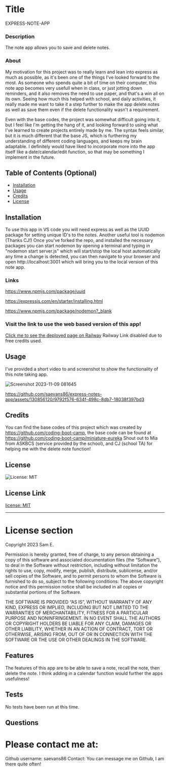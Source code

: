 
# Title 
EXPRESS-NOTE-APP



### Description 
The note app allows you to save and delete notes. 



### About
My motivation for this project was to really learn and lean into express as much as possible, as it's been one of the things I've looked forward to the most. As someone who spends quite a bit of time on their computer, this note app becomes very usefull when in class, or just jotting down reminders, and it also removes the need to use paper, and that's a win all on its own. Seeing how much this helped with school, and daily activities, it really made me want to take it a step further to make the app delete notes as well as save them even if the delete functionality wasn't a requirement. 

 Even with the base codes, the project was somewhat difficult going into it, but I feel like I'm getting the hang of it, and looking forward to using what I've learned to create projects entirely made by me.  The syntax feels similar, but it is much different that the base JS, which is furthering my understanding of different coding languages, and keeps my brain adaptable.  I definitely would have liked to incorporate more into the app itself like a date/calendar/edit function, so that may be something I implement in the future. 





## Table of Contents (Optional)


- [Installation](#installation)
- [Usage](#usage)
- [Credits](#credits)
- [License](#license)


## Installation 
To use this app in VS code you will need express as well as the UUID package for setting unique ID's to the notes. Another useful tool is nodemon (Thanks CJ!)
Once you've forked the repo, and installed the necessary packages you can start nodemon by opening a terminal and typing in "nodemon start server.js" which will start/stop the local host automatically any time a change is detected, you can then navigate to your browser and open http://localhost:3001 which will bring you to the local version of this note app. 

### Links
https://www.npmjs.com/package/uuid 

https://expressjs.com/en/starter/installing.html

https://www.npmjs.com/package/nodemon?_blank

### Visit the link to use the web based version of this app!


[Click me to see the deployed page on Railway](https://expressnoteappprod.up.railway.app/)
Railway Link disabled due to free credits used. 

## Usage 
I've provided a short video to and screenshot to show the functionality of this note taking app. 

![Screenshot 2023-11-09 081645](https://github.com/saevans86/express-notes-app/assets/130856120/de2c62a9-cd17-48ec-92b4-bd0759b0b4b3)


https://github.com/saevans86/express-notes-app/assets/130856120/9792f576-634f-498c-8db7-18038f397bd3



## Credits 
You can find the base codes of this project which was created by https://github.com/coding-boot-camp, the base code can be found at https://github.com/coding-boot-camp/miniature-eureka
Shout out to Mia from ASKBCS (service provided by the school), and CJ (school TA) for helping me with the delete note function!



## License 
![License: MIT](https://img.shields.io/badge/License-MIT-yellow.svg)

## License Link 
[license: MIT](https://opensource.org/licenses/MIT)


---
# License section 

  Copyright 2023 Sam E.
  
  Permission is hereby granted, free of charge, to any person obtaining a 
  copy of this software and associated documentation files (the “Software”),
  to deal in the Software without restriction, including without limitation the rights
  to use, copy, modify, merge, publish, distribute, sublicense, and/or sell copies 
  of the Software, and to permit persons to whom the Software is furnished to do so, 
  subject to the following conditions:
  The above copyright notice and this permission notice shall be included in all copies 
  or substantial portions of the Software.
      
  THE SOFTWARE IS PROVIDED “AS IS”, WITHOUT WARRANTY OF ANY KIND, EXPRESS OR IMPLIED, 
  INCLUDING BUT NOT LIMITED TO THE WARRANTIES OF MERCHANTABILITY, FITNESS FOR A PARTICULAR PURPOSE AND NONINFRINGEMENT. 
  IN NO EVENT SHALL THE AUTHORS OR COPYRIGHT HOLDERS BE LIABLE FOR ANY CLAIM, DAMAGES OR OTHER LIABILITY, WHETHER IN AN ACTION OF CONTRACT, 
  TORT OR OTHERWISE, ARISING FROM, OUT OF OR IN CONNECTION WITH THE SOFTWARE OR THE USE OR OTHER DEALINGS IN THE SOFTWARE.
      






## Features 
The features of this app are to be able to save a note, recall the note, then delete the note. I think adding in a calendar function would further the apps usefulness!


## Tests 
No tests have been run at this time.



## Questions 
# Please contact me at:
 Github username: saevans86 Contact: You can message me on Github, I am there quite often!
